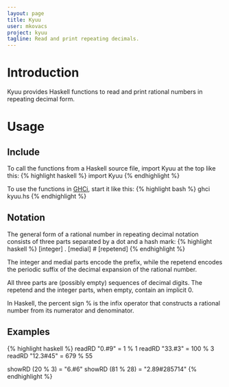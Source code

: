 ```yaml
---
layout: page
title: Kyuu
user: mkovacs
project: kyuu
tagline: Read and print repeating decimals.
---
```


# Introduction

Kyuu provides Haskell functions to read and print rational numbers in repeating
decimal form.

# Usage

## Include

To call the functions from a Haskell source file, import Kyuu at the
top like this:
{% highlight haskell %}
import Kyuu
{% endhighlight %}

To use the functions in [GHCi](http://www.haskell.org/haskellwiki/GHC/GHCi),
start it like this:
{% highlight bash %}
ghci kyuu.hs
{% endhighlight %}

## Notation

The general form of a rational number in repeating decimal notation consists of
three parts separated by a dot and a hash mark:
{% highlight haskell %}
[integer] . [medial] # [repetend]
{% endhighlight %}

The integer and medial parts encode the prefix, while the repetend encodes the
periodic suffix of the decimal expansion of the rational number.

All three parts are (possibly empty) sequences of decimal digits. The repetend
and the integer parts, when empty, contain an implicit 0.

In Haskell, the percent sign % is the infix operator that constructs a rational
number from its numerator and denominator.

## Examples

{% highlight haskell %}
readRD "0.#9"     =  1 % 1
readRD "33.#3"    =  100 % 3
readRD "12.3#45"  =  679 % 55

showRD (20 % 3)   =  "6.#6"
showRD (81 % 28)  =  "2.89#285714"
{% endhighlight %}
